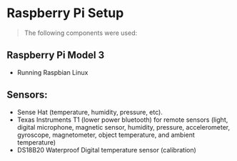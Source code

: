 # Raspberry Pi Setup
> The following components were used:

## Raspberry Pi Model 3
- Running Raspbian Linux

## Sensors:
- Sense Hat (temperature, humidity, pressure, etc).
- Texas Instruments T1 (lower power bluetooth) 
for remote sensors (light, digital microphone, magnetic sensor, humidity, pressure, accelerometer, gyroscope, magnetometer, object temperature, and ambient temperature)
- DS18B20 Waterproof Digital temperature sensor (calibration)